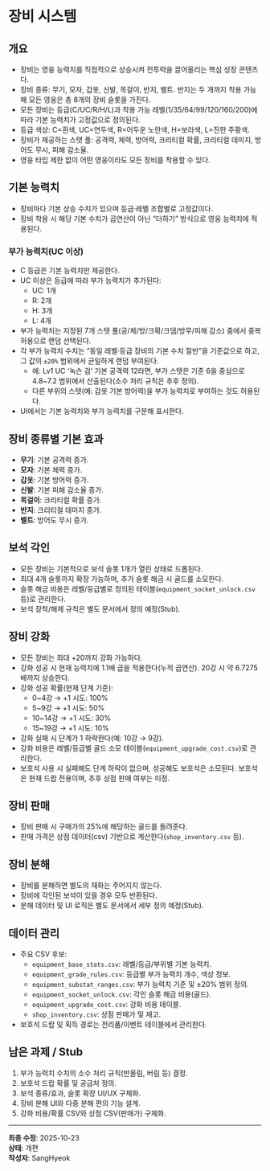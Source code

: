 # 장비 시스템

## 개요
- 장비는 영웅 능력치를 직접적으로 상승시켜 전투력을 끌어올리는 핵심 성장 콘텐츠다.
- 장비 종류: 무기, 모자, 갑옷, 신발, 목걸이, 반지, 벨트. 반지는 두 개까지 착용 가능해 모든 영웅은 총 8개의 장비 슬롯을 가진다.
- 모든 장비는 등급(C/UC/R/H/L)과 착용 가능 레벨(1/35/64/99/120/160/200)에 따라 기본 능력치가 고정값으로 정의된다.
- 등급 색상: C=흰색, UC=연두색, R=어두운 노란색, H=보라색, L=진한 주황색.
- 장비가 제공하는 스탯 풀: 공격력, 체력, 방어력, 크리티컬 확률, 크리티컬 데미지, 방어도 무시, 피해 감소율.
- 영웅 타입 제한 없이 어떤 영웅이라도 모든 장비를 착용할 수 있다.

## 기본 능력치
- 장비마다 기본 상승 수치가 있으며 등급·레벨 조합별로 고정값이다.
- 장비 착용 시 해당 기본 수치가 곱연산이 아닌 “더하기” 방식으로 영웅 능력치에 적용된다.

### 부가 능력치(UC 이상)
- C 등급은 기본 능력치만 제공한다.
- UC 이상은 등급에 따라 부가 능력치가 추가된다:
  - UC: 1개
  - R: 2개
  - H: 3개
  - L: 4개
- 부가 능력치는 지정된 7개 스탯 풀(공/체/방/크확/크뎀/방무/피해 감소) 중에서 중복 허용으로 랜덤 선택된다.
- 각 부가 능력치 수치는 “동일 레벨·등급 장비의 기본 수치 절반”을 기준값으로 하고, 그 값의 `±20%` 범위에서 균일하게 랜덤 부여된다.
  - 예: Lv1 UC ‘녹슨 검’ 기본 공격력 12라면, 부가 스탯은 기준 6을 중심으로 4.8~7.2 범위에서 산출된다(소수 처리 규칙은 추후 정의).
  - 다른 부위의 스탯(예: 갑옷 기본 방어력)을 부가 능력치로 부여하는 것도 허용된다.
- UI에서는 기본 능력치와 부가 능력치를 구분해 표시한다.

## 장비 종류별 기본 효과
- **무기**: 기본 공격력 증가.
- **모자**: 기본 체력 증가.
- **갑옷**: 기본 방어력 증가.
- **신발**: 기본 피해 감소율 증가.
- **목걸이**: 크리티컬 확률 증가.
- **반지**: 크리티컬 데미지 증가.
- **벨트**: 방어도 무시 증가.

## 보석 각인
- 모든 장비는 기본적으로 보석 슬롯 1개가 열린 상태로 드롭된다.
- 최대 4개 슬롯까지 확장 가능하며, 추가 슬롯 해금 시 골드를 소모한다.
- 슬롯 해금 비용은 레벨/등급별로 정의된 테이블(`equipment_socket_unlock.csv` 등)로 관리한다.
- 보석 장착/해제 규칙은 별도 문서에서 정의 예정(Stub).

## 장비 강화
- 모든 장비는 최대 +20까지 강화 가능하다.
- 강화 성공 시 현재 능력치에 1.1배 곱을 적용한다(누적 곱연산). 20강 시 약 6.7275배까지 상승한다.
- 강화 성공 확률(현재 단계 기준):
  - 0~4강 → +1 시도: 100%
  - 5~9강 → +1 시도: 50%
  - 10~14강 → +1 시도: 30%
  - 15~19강 → +1 시도: 10%
- 강화 실패 시 단계가 1 하락한다(예: 10강 → 9강).
- 강화 비용은 레벨/등급별 골드 소모 테이블(`equipment_upgrade_cost.csv`)로 관리한다.
- 보호석 사용 시 실패해도 단계 하락이 없으며, 성공해도 보호석은 소모된다. 보호석은 현재 드랍 전용이며, 추후 상점 판매 여부는 미정.

## 장비 판매
- 장비 판매 시 구매가의 25%에 해당하는 골드를 돌려준다.
- 판매 가격은 상점 데이터(csv) 기반으로 계산한다(`shop_inventory.csv` 등).

## 장비 분해
- 장비를 분해하면 별도의 재화는 주어지지 않는다.
- 장비에 각인된 보석이 있을 경우 모두 반환된다.
- 분해 데이터 및 UI 로직은 별도 문서에서 세부 정의 예정(Stub).

## 데이터 관리
- 주요 CSV 후보:
  - `equipment_base_stats.csv`: 레벨/등급/부위별 기본 능력치.
  - `equipment_grade_rules.csv`: 등급별 부가 능력치 개수, 색상 정보.
  - `equipment_substat_ranges.csv`: 부가 능력치 기준 및 ±20% 범위 정의.
  - `equipment_socket_unlock.csv`: 각인 슬롯 해금 비용(골드).
  - `equipment_upgrade_cost.csv`: 강화 비용 테이블.
  - `shop_inventory.csv`: 상점 판매가 및 재고.
- 보호석 드랍 및 획득 경로는 전리품/이벤트 테이블에서 관리한다.

## 남은 과제 / Stub
1. 부가 능력치 수치의 소수 처리 규칙(반올림, 버림 등) 결정.
2. 보호석 드랍 확률 및 공급처 정의.
3. 보석 종류/효과, 슬롯 확장 UI/UX 구체화.
4. 장비 분해 UI와 다중 분해 편의 기능 설계.
5. 강화 비용/확률 CSV와 상점 CSV(판매가) 구체화.

---
**최종 수정**: 2025-10-23  
**상태**: 개편  
**작성자**: SangHyeok  
